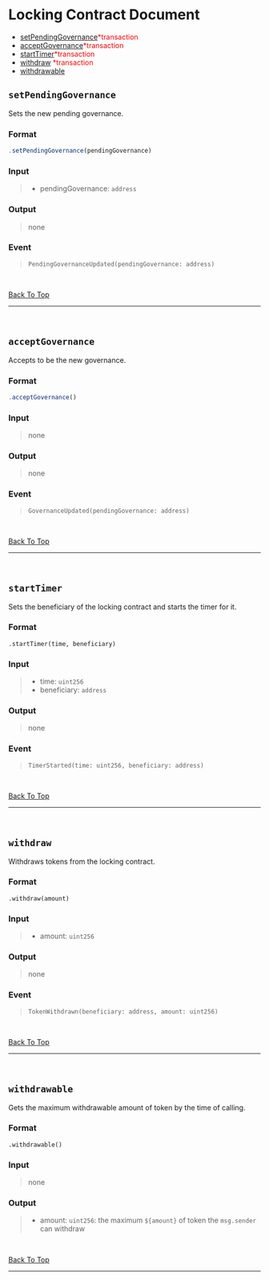 # Locking Contract Document

- [setPendingGovernance](#setPendingGovernance)<span style="color:red">\*transaction</span>
- [acceptGovernance](#acceptGovernance)<span style="color:red">\*transaction</span>
- [startTimer](#startTimer)<span style="color:red">\*transaction</span>
- [withdraw](#withdraw) <span style="color:red">\*transaction</span>
- [withdrawable](#withdrawable)

## `setPendingGovernance`

Sets the new pending governance.

### Format

```javascript
.setPendingGovernance(pendingGovernance)
```

### Input

> - pendingGovernance: `address`

### Output

> none

### Event

> `PendingGovernanceUpdated(pendingGovernance: address)`

<br />

[Back To Top](#locking-contract-document)

---

<br />

## `acceptGovernance`

Accepts to be the new governance.

### Format

```javascript
.acceptGovernance()
```

### Input

> none

### Output

> none

### Event

> `GovernanceUpdated(pendingGovernance: address)`

<br />

[Back To Top](#locking-contract-document)

___

<br />

## `startTimer`

Sets the beneficiary of the locking contract and starts the timer for it.

### Format

```javascript=
.startTimer(time, beneficiary)
```

### Input

> - time: `uint256`
> - beneficiary: `address`

### Output

> none

### Event

> `TimerStarted(time: uint256, beneficiary: address)`

<br />

[Back To Top](#locking-contract-document)

___

<br />

## `withdraw`

Withdraws tokens from the locking contract.

### Format

```javascript=
.withdraw(amount)
```

### Input

> - amount: `uint256`

### Output

> none

### Event

> `TokenWithdrawn(beneficiary: address, amount: uint256)`

<br />

[Back To Top](#locking-contract-document)

___

<br />

## `withdrawable`

Gets the maximum withdrawable amount of token by the time of calling.

### Format

```javascript=
.withdrawable()
```

### Input

> none

### Output

> - amount: `uint256`: the maximum `${amount}` of token the `msg.sender` can withdraw

<br />

[Back To Top](#locking-contract-document)

___

<br />
